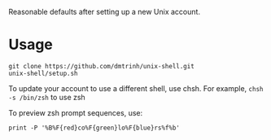 Reasonable defaults after setting up a new Unix account.

# Usage
```
git clone https://github.com/dmtrinh/unix-shell.git
unix-shell/setup.sh
```

To update your account to use a different shell, use chsh.  For example, `chsh -s /bin/zsh` to use zsh

To preview zsh prompt sequences, use:
```
print -P '%B%F{red}co%F{green}lo%F{blue}rs%f%b'
```
